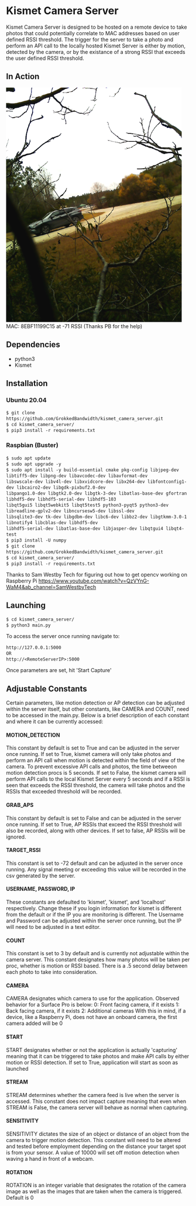# Kismet Camera Server

Kismet Camera Server is designed to be hosted on a remote device to take photos that could potentially correlate to MAC addresses based on user defined RSSI threshold.
The trigger for the server to take a photo and perform an API call to the locally hosted Kismet Server is either by motion, detected by the camera, or by the existance 
of a strong RSSI that exceeds the user defined RSSI threshold. 
## In Action
<img src="sample.png"/>
MAC: 8EBF11199C15 at -71 RSSI (Thanks PB for the help)

## Dependencies
- python3
- Kismet

## Installation

### Ubuntu 20.04

```
$ git clone https://github.com/GrokkedBandwidth/kismet_camera_server.git
$ cd kismet_camera_server/
$ pip3 install -r requirements.txt
```

### Raspbian (Buster)

```
$ sudo apt update
$ sudo apt upgrade -y
$ sudo apt install -y build-essential cmake pkg-config libjpeg-dev libtiff5-dev libpng-dev libavcodec-dev libavformat-dev
libswscale-dev libv4l-dev libxvidcore-dev libx264-dev libfontconfig1-dev libcairo2-dev libgdk-pixbuf2.0-dev
libpango1.0-dev libgtk2.0-dev libgtk-3-dev libatlas-base-dev gfortran libhdf5-dev libhdf5-serial-dev libhdf5-103
libqt5gui5 libqt5webkit5 libqt5test5 python3-pyqt5 python3-dev libreadline-gplv2-dev libncursesw5-dev libssl-dev
libsqlite3-dev tk-dev libgdbm-dev libc6-dev libbz2-dev libgtkmm-3.0-1 libnotify4 libcblas-dev libhdf5-dev
libhdf5-serial-dev libatlas-base-dev libjasper-dev libqtgui4 libqt4-test
$ pip3 install -U numpy
$ git clone https://github.com/GrokkedBandwidth/kismet_camera_server.git
$ cd kismet_camera_server/
$ pip3 install -r requirements.txt
```
Thanks to Sam Westby Tech for figuring out how to get opencv working on Raspberry Pi
https://www.youtube.com/watch?v=QzVYnG-WaM4&ab_channel=SamWestbyTech

## Launching
```
$ cd kismet_camera_server/
$ python3 main.py
```
To access the server once running navigate to:
```
http://127.0.0.1:5000
OR
http://<RemoteServerIP>:5000
```
Once parameters are set, hit 'Start Capture'

## Adjustable Constants
Certain parameters, like motion detection or AP detection can be adjusted within the server itself, but other constants, like CAMERA and COUNT, need to be accessed in the main.py. Below is a brief description of each constant and where it can be currently accessed:

#### MOTION_DETECTION
This constant by default is set to True and can be adjusted in the server once running. If set to True, kismet camera will only take photos and perform an API call when motion is detected within the field of view of the camera. To prevent excessive API calls and photos, the time betweeon motion detection procs is 5 seconds. If set to False, the kismet camera will perform API calls to the local Kismet Server every 5 seconds and if a RSSI is seen that exceeds the RSSI threshold, the camera will take photos and the RSSIs that exceeded threshold will be recorded. 

#### GRAB_APS
This constant by default is set to False and can be adjusted in the server once running. If set to True, AP RSSIs that exceed the RSSI threshold will also be recorded, along with other devices. If set to false, AP RSSIs will be ignored.

#### TARGET_RSSI
This constant is set to -72 default and can be adjusted in the server once running. Any signal meeting or exceeding this value will be recorded in the csv generated by the server.

#### USERNAME, PASSWORD, IP
These constants are defaulted to 'kismet', 'kismet', and 'localhost' respectively. Change these if you login information for kismet is different from the default or if the IP you are monitoring is different. The Username and Password can be adjusted within the server once running, but the IP will need to be adjusted in a text editor.

#### COUNT
This constant is set to 3 by default and is currently not adjustable within the camera server. This constant designates how many photos will be taken per proc, whether is motion or RSSI based. There is a .5 second delay between each photo to take into consideration. 

#### CAMERA
CAMERA designates which camera to use for the application. Observed behavior for a Surface Pro is below:
0: Front facing camera, if it exists
1: Back facing camera, if it exists
2: Additional cameras
With this in mind, if a device, like a Raspberry Pi, does not have an onboard camera, the first camera added will be 0

#### START
START designates whether or not the application is actually 'capturing' meaning that it can be triggered to take photos
and make API calls by either motion or RSSI detection. If set to True, application will start as soon as launched

#### STREAM
STREAM determines whether the camera feed is live when the server is accessed. This constant does not impact capture
meaning that even when STREAM is False, the camera server will behave as normal when capturing. 

#### SENSITIVITY
SENSITIVITY dictates the size of an object or distance of an object from the camera to trigger motion detection. This constant will
need to be altered and tested before employment depending on the distance your target spot is from your sensor. A value
of 10000 will set off motion detection when waving a hand in front of a webcam.

#### ROTATION 
ROTATION is an integer variable that designates the rotation of the camera image as well as the images that are taken
when the camera is triggered. Default is 0 



